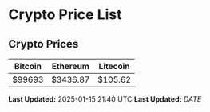 # Crypto Price List

## Crypto Prices
| Bitcoin | Ethereum | Litecoin |
| ------- | -------- | -------- |
| $99693 | $3436.87 | $105.62 |
**Last Updated:** 2025-01-15 21:40 UTC
**Last Updated:** $DATE$
